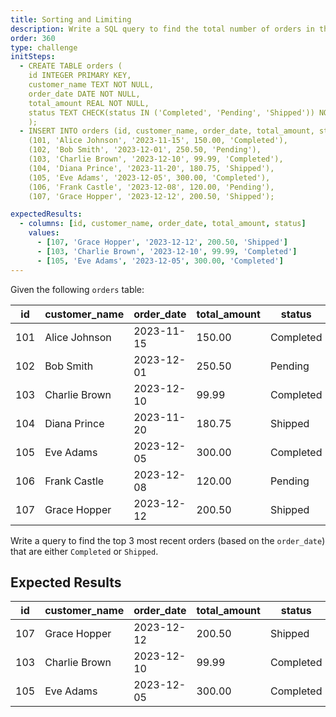 ```yaml
---
title: Sorting and Limiting
description: Write a SQL query to find the total number of orders in the `orders` table.
order: 360
type: challenge
initSteps:
  - CREATE TABLE orders (
    id INTEGER PRIMARY KEY,
    customer_name TEXT NOT NULL,
    order_date DATE NOT NULL,
    total_amount REAL NOT NULL,
    status TEXT CHECK(status IN ('Completed', 'Pending', 'Shipped')) NOT NULL
    );
  - INSERT INTO orders (id, customer_name, order_date, total_amount, status) VALUES
    (101, 'Alice Johnson', '2023-11-15', 150.00, 'Completed'),
    (102, 'Bob Smith', '2023-12-01', 250.50, 'Pending'),
    (103, 'Charlie Brown', '2023-12-10', 99.99, 'Completed'),
    (104, 'Diana Prince', '2023-11-20', 180.75, 'Shipped'),
    (105, 'Eve Adams', '2023-12-05', 300.00, 'Completed'),
    (106, 'Frank Castle', '2023-12-08', 120.00, 'Pending'),
    (107, 'Grace Hopper', '2023-12-12', 200.50, 'Shipped');

expectedResults:
  - columns: [id, customer_name, order_date, total_amount, status]
    values:
      - [107, 'Grace Hopper', '2023-12-12', 200.50, 'Shipped']
      - [103, 'Charlie Brown', '2023-12-10', 99.99, 'Completed']
      - [105, 'Eve Adams', '2023-12-05', 300.00, 'Completed']
---
```


Given the following `orders` table:

| id  | customer_name | order_date | total_amount | status    |
| --- | ------------- | ---------- | ------------ | --------- |
| 101 | Alice Johnson | 2023-11-15 | 150.00       | Completed |
| 102 | Bob Smith     | 2023-12-01 | 250.50       | Pending   |
| 103 | Charlie Brown | 2023-12-10 | 99.99        | Completed |
| 104 | Diana Prince  | 2023-11-20 | 180.75       | Shipped   |
| 105 | Eve Adams     | 2023-12-05 | 300.00       | Completed |
| 106 | Frank Castle  | 2023-12-08 | 120.00       | Pending   |
| 107 | Grace Hopper  | 2023-12-12 | 200.50       | Shipped   |

Write a query to find the top 3 most recent orders (based on the `order_date`) that are either `Completed` or `Shipped`.

## Expected Results

| id  | customer_name | order_date | total_amount | status    |
| --- | ------------- | ---------- | ------------ | --------- |
| 107 | Grace Hopper  | 2023-12-12 | 200.50       | Shipped   |
| 103 | Charlie Brown | 2023-12-10 | 99.99        | Completed |
| 105 | Eve Adams     | 2023-12-05 | 300.00       | Completed |

